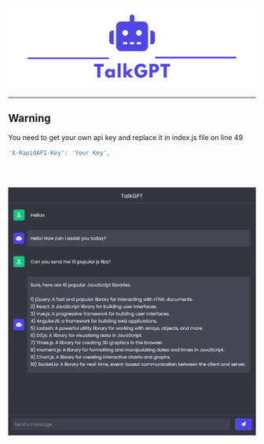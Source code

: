 ![TalkGPT](img/TalkGPT.png)

<hr>

## Warning
You need to get your own api key and replace it in index.js file on line 49

```js
'X-RapidAPI-Key': 'Your Key',
```

<br>
<br>

![screenshot](img/screenshot.png)